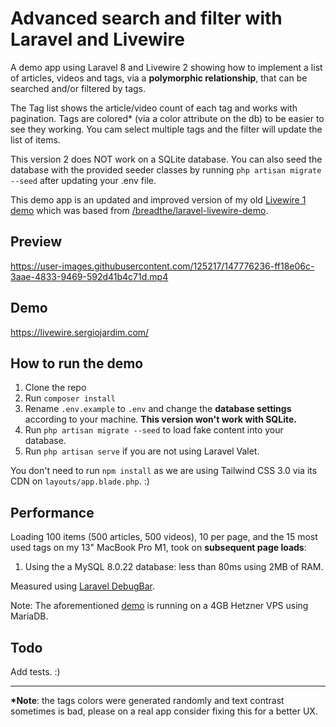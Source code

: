 # Advanced search and filter with Laravel and Livewire

A demo app using Laravel 8 and Livewire 2 showing how to implement a list of articles, videos and tags, via a **polymorphic relationship**, that can be searched and/or filtered by tags. 

The Tag list shows the article/video count of each tag and works with pagination. Tags are colored* (via a color attribute on the db) to be easier to see they working. You cam select multiple tags and the filter will update the list of items.

This version 2 does NOT work on a SQLite database. You can also seed the database with the provided seeder classes by running `php artisan migrate --seed` after updating your .env file.

This demo app is an updated and improved version of my old [Livewire 1 demo](https://github.com/sjardim/laravel-livewire-demo) which was based from [/breadthe/laravel-livewire-demo](https://github.com/breadthe/laravel-livewire-demo).

## Preview

https://user-images.githubusercontent.com/125217/147776236-ff18e06c-3aae-4833-9469-592d41b4c71d.mp4

## Demo

https://livewire.sergiojardim.com/

## How to run the demo

1. Clone the repo
1. Run `composer install`
1. Rename `.env.example` to `.env` and change the **database settings** according to your machine. **This version won't work with SQLite.**
1. Run `php artisan migrate --seed` to load fake content into your database. 
1. Run `php artisan serve` if you are not using Laravel Valet.

You don't need to run `npm install` as we are using Tailwind CSS 3.0 via its CDN on `layouts/app.blade.php`. :)

## Performance

Loading 100 items (500 articles, 500 videos), 10 per page, and the 15 most used tags on my 13" MacBook Pro M1, took on **subsequent page loads**:

1. Using the a MySQL 8.0.22 database: less than 80ms using 2MB of RAM.

Measured using [Laravel DebugBar](https://github.com/barryvdh/laravel-debugbar).

Note: The aforementioned [demo](https://livewire.sergiojardim.com/) is running on a 4GB Hetzner VPS using MariaDB.

## Todo

Add tests. :)

---
**\*Note**: the tags colors were generated randomly and text contrast sometimes is bad, please on a real app consider fixing this for a better UX.
